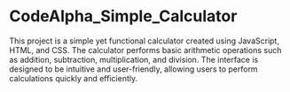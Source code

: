# CodeAlpha_Simple_Calculator
This project is a simple yet functional calculator created using JavaScript, HTML, and CSS. The calculator performs basic arithmetic operations such as addition, subtraction, multiplication, and division. The interface is designed to be intuitive and user-friendly, allowing users to perform calculations quickly and efficiently.
